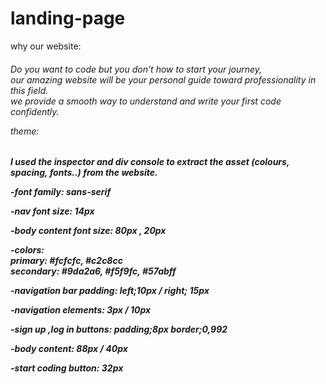 # landing-page<br>
why our website:<br><h6>

Do you want to code but you don't how to start your journey,<br> 
our amazing website will be your personal guide toward professionality in this field. <br>
we provide a smooth way to understand and write your first code confidently. 

theme:<h5>
I used the  inspector and div console to extract the asset  (colours, spacing, fonts..) from the website.
 
-font family: 
 sans-serif 

-nav font size: 
  14px

-body content font size: 
  80px , 20px

-colors:<br>
  primary:  #fcfcfc,  #c2c8cc<br>
  secondary: #9da2a6,  #f5f9fc,  #57abff <br>
  

-navigation bar padding:
  left;10px / right; 15px

-navigation elements:
  3px / 10px

-sign up ,log in buttons: 
  padding;8px
  border;0,992

-body content:
  88px / 40px

-start coding button:
  32px
